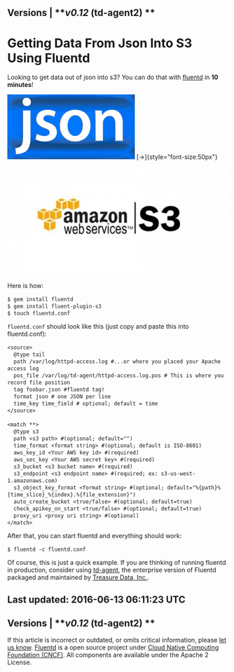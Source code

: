 
Versions \| ***v0.12* (td-agent2) **
------------------------------------------------------------------------

Getting Data From Json Into S3 Using Fluentd
============================================

Looking to get data out of json into s3? You can do that with
[fluentd](//fluentd.org) in **10 minutes**!

![](/images/plugin_icon/json.png)
[→]{style="font-size:50px"}

![](/images/plugin_icon/s3.png)

Here is how:

``` {.CodeRay}
$ gem install fluentd
$ gem install fluent-plugin-s3
$ touch fluentd.conf
```

`fluentd.conf` should look like this (just copy and paste this into
fluentd.conf):

``` {.CodeRay}
<source>
  @type tail
  path /var/log/httpd-access.log #...or where you placed your Apache access log
  pos_file /var/log/td-agent/httpd-access.log.pos # This is where you record file position
  tag foobar.json #fluentd tag!
  format json # one JSON per line
  time_key time_field # optional; default = time
</source>

<match **>
  @type s3
  path <s3 path> #(optional; default="")
  time_format <format string> #(optional; default is ISO-8601)
  aws_key_id <Your AWS key id> #(required)
  aws_sec_key <Your AWS secret key> #(required)
  s3_bucket <s3 bucket name> #(required)
  s3_endpoint <s3 endpoint name> #(required; ex: s3-us-west-1.amazonaws.com)
  s3_object_key_format <format string> #(optional; default="%{path}%{time_slice}_%{index}.%{file_extension}")
  auto_create_bucket <true/false> #(optional; default=true)
  check_apikey_on_start <true/false> #(optional; default=true)
  proxy_uri <proxy uri string> #(optional)
</match>
```

After that, you can start fluentd and everything should work:

``` {.CodeRay}
$ fluentd -c fluentd.conf
```

Of course, this is just a quick example. If you are thinking of running
fluentd in production, consider using [td-agent](articles/td-agent), the
enterprise version of Fluentd packaged and maintained by [Treasure Data,
Inc.](//www.treasure-data.com).


Last updated: 2016-06-13 06:11:23 UTC
------------------------------------------------------------------------
Versions \| ***v0.12* (td-agent2) **
------------------------------------------------------------------------

If this article is incorrect or outdated, or omits critical information,
please [let us
know](https://github.com/fluent/fluentd-docs/issues?state=open).
[Fluentd](http://www.fluentd.org/) is a open source project under [Cloud
Native Computing Foundation (CNCF)](https://cncf.io/). All components
are available under the Apache 2 License.
